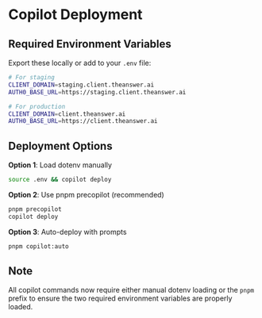 # Copilot Deployment

## Required Environment Variables

Export these locally or add to your `.env` file:

```bash
# For staging
CLIENT_DOMAIN=staging.client.theanswer.ai
AUTH0_BASE_URL=https://staging.client.theanswer.ai

# For production
CLIENT_DOMAIN=client.theanswer.ai
AUTH0_BASE_URL=https://client.theanswer.ai
```

## Deployment Options

**Option 1**: Load dotenv manually

```bash
source .env && copilot deploy
```

**Option 2**: Use pnpm precopilot (recommended)

```bash
pnpm precopilot
copilot deploy
```

**Option 3**: Auto-deploy with prompts

```bash
pnpm copilot:auto
```

## Note

All copilot commands now require either manual dotenv loading or the `pnpm` prefix to ensure the two required environment variables are properly loaded.
